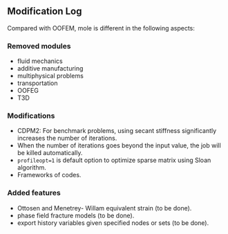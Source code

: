 ## Modification Log

Compared with OOFEM, mole is different in the following aspects:

### Removed modules
* fluid mechanics
* additive manufacturing
* multiphysical problems
* transportation
* OOFEG
* T3D
### Modifications
* CDPM2: For benchmark problems, using secant stiffness significantly increases the number of  iterations.
* When the number of iterations goes beyond the input value, the job will be killed automatically.
* `profileopt=1` is default option to optimize sparse matrix using Sloan algorithm.
* Frameworks of codes.

### Added features
* Ottosen and Menetrey-
Willam equivalent strain (to be done).
* phase field fracture models (to be done).
* export history variables given specified nodes or sets (to be done).

